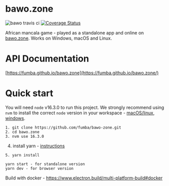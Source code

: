 # bawo.zone

![bawo travis ci](https://travis-ci.com/fumba/bawo.zone.svg?branch=main)
[![Coverage Status](https://coveralls.io/repos/github/fumba/bawo.zone/badge.svg?branch=fc/add-coveralls)](https://coveralls.io/github/fumba/bawo.zone?branch=fc/add-coveralls)

African mancala game - played as a standalone app and online on [bawo.zone](https://www.bawo.zone). Works on Windows, macOS and Linux.  

# API Documentation
[https://fumba.github.io/bawo.zone](https://fumba.github.io/bawo.zone/)

# Quick start

You will need `node` v16.3.0 to run this project. We strongly recommend using `nvm` to install the correct `node` version in your workspace - [macOS/linux](https://github.com/nvm-sh/nvm/blob/master/README.md), [windows](https://github.com/coreybutler/nvm-windows). 

```
1. git clone https://github.com/fumba/bawo-zone.git
2. cd bawo.zone
3. nvm use 16.3.0
```
4. install yarn  - [instructions](https://classic.yarnpkg.com/en/docs/install)
```
5. yarn install

yarn start - for standalone version
yarn dev - for browser version
```

Build with docker - https://www.electron.build/multi-platform-build#docker
